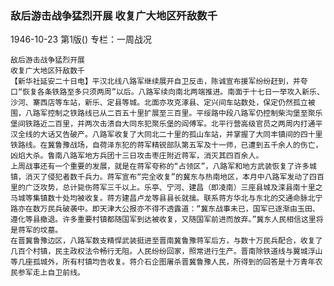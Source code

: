 ### 敌后游击战争猛烈开展  收复广大地区歼敌数千

1946-10-23
第1版()
专栏：一周战况

    敌后游击战争猛烈开展
    收复广大地区歼敌数千
    【新华社延安二十日电】平汉北线八路军继续展开自卫反击，陈诚宣布援军纷纷赶到，并夸口“恢复各条铁路至多只须两周”以后。八路军续向南北两端推进。南面于十七日一举攻入新乐、沙河、寨西店等车站，新乐、定县等城。北面亦攻克涿县、定兴间车站数处，保定仍然孤立被围，八路军控制之铁路线已从二百五十里扩展至三百里。平绥路中段八路军仍控制柴沟堡至聚乐堡间铁路近二百里，并两次击溃自大同东犯聚乐堡的阎傅军。北平行营高级官员之两周内打通平汉全线的大话又告破产。八路军收复了大同北二十里的孤山车站，并掌握了大同丰镇间的四十里铁路线。在冀鲁豫战场，自荷泽东犯的蒋军精锐部队第五军及十一师，已遭到五千余人的伤亡，凶焰大杀。鲁南八路军地方兵团十三日攻击枣庄附近蒋军，消灭其四百余人。
    上周战事还有一个重要的发展，就是在蒋军夸称的“占领区”，八路军和地方武装恢复了许多城镇，消灭了侵犯者数千兵力。蒋军宣布“完全收复”的冀东与热南地区，本月中八路军发动了四百里的广泛攻势，总计毙伤蒋军三千以上。乐亭、宁河、建昌（即凌南）三座县城及滦县南十里之马城等集镇数十处均被收复。蒋方建昌卢龙等县县长就擒。联系蒋方华北与东北的交通命脉北宁路亦在数万民兵破袭中。即天津大公报亦不得不透露道：“冀东战事未已，国军已逐渐由玉田、遵化等县撤退。许多重要村镇都随国军到达被收复，又随国军前进而放弃。”冀东人民相信这里将是蒋军的坟墓。
    在晋冀鲁豫边区，八路军数支精悍武装挺进至晋南冀鲁豫蒋军后方，与数十万民兵配合，收复了几百个村镇，民主政权法令畅行无阻。人民纷纷回家，照常进行生产。晋南除铁道线与翼城浮山等几座孤城外，所有村镇均告收复。蒋介石企图屠杀晋冀鲁豫人民，所得到的回答是十万青年农民参军走上自卫前线。
